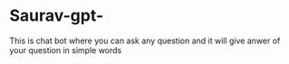 # Saurav-gpt-
This is chat bot where you can ask any question  and it will give anwer of your question in simple words 
